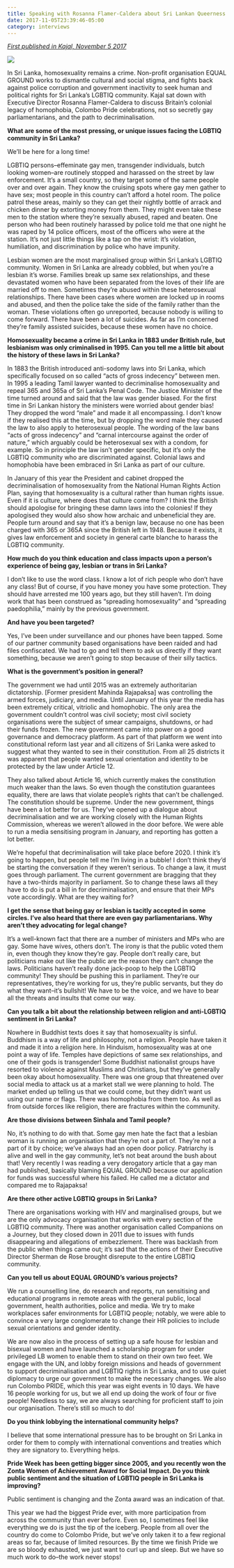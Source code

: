 ```yaml
---
title: Speaking with Rosanna Flamer-Caldera about Sri Lankan Queerness and Protection
date: 2017-11-05T23:39:46-05:00
category: interviews
---
```

[_First published in Kajal, November 5 2017_](https://www.kajalmag.com/rosanna-flamer-caldera-sri-lanka-lgbtq/)

![](/img/image-1.jpg)

In Sri Lanka, homosexuality remains a crime. Non-profit organisation EQUAL GROUND works to dismantle cultural and social stigma, and fights back against police corruption and government inactivity to seek human and political rights for Sri Lanka’s LGBTIQ community. Kajal sat down with Executive Director Rosanna Flamer-Caldera to discuss Britain’s colonial legacy of homophobia, Colombo Pride celebrations, not so secretly gay parliamentarians, and the path to decriminalisation.

**What are some of the most pressing, or unique issues facing the LGBTIQ community in Sri Lanka?**

We’ll be here for a long time!

LGBTIQ persons–effeminate gay men, transgender individuals, butch looking women–are routinely stopped and harassed on the street by law enforcement. It’s a small country, so they target some of the same people over and over again. They know the cruising spots where gay men gather to have sex; most people in this country can’t afford a hotel room. The police patrol these areas, mainly so they can get their nightly bottle of arrack and chicken dinner by extorting money from them. They might even take these men to the station where they’re sexually abused, raped and beaten. One person who had been routinely harassed by police told me that one night he was raped by 14 police officers, most of the officers who were at the station. It’s not just little things like a tap on the wrist: it’s violation, humiliation, and discrimination by police who have impunity.

Lesbian women are the most marginalised group within Sri Lanka’s LGBTIQ community. Women in Sri Lanka are already cobbled, but when you’re a lesbian it’s worse. Families break up same sex relationships, and these devastated women who have been separated from the loves of their life are married off to men. Sometimes they’re abused within these heterosexual relationships. There have been cases where women are locked up in rooms and abused, and then the police take the side of the family rather than the woman. These violations often go unreported, because nobody is willing to come forward. There have been a lot of suicides. As far as I’m concerned they’re family assisted suicides, because these women have no choice.

**Homosexuality became a crime in Sri Lanka in 1883 under British rule, but lesbianism was only criminalised in 1995. Can you tell me a little bit about the history of these laws in Sri Lanka?**

In 1883 the British introduced anti-sodomy laws into Sri Lanka, which specifically focused on so called “acts of gross indecency” between men. In 1995 a leading Tamil lawyer wanted to decriminalise homosexuality and repeal 365 and 365a of Sri Lanka’s Penal Code. The Justice Minister of the time turned around and said that the law was gender biased. For the first time in Sri Lankan history the ministers were worried about gender bias! They dropped the word “male” and made it all encompassing. I don’t know if they realised this at the time, but by dropping the word male they caused the law to also apply to heterosexual people. The wording of the law bans “acts of gross indecency” and “carnal intercourse against the order of nature,” which arguably could be heterosexual sex with a condom, for example. So in principle the law isn’t gender specific, but it’s only the LGBTIQ community who are discriminated against. Colonial laws and homophobia have been embraced in Sri Lanka as part of our culture.

In January of this year the President and cabinet dropped the decriminalisation of homosexuality from the National Human Rights Action Plan, saying that homosexuality is a cultural rather than human rights issue. Even if it is culture, where does that culture come from? I think the British should apologise for bringing these damn laws into the colonies! If they apologised they would also show how archaic and unbeneficial they are. People turn around and say that it’s a benign law, because no one has been charged with 365 or 365A since the British left in 1948. Because it exists, it gives law enforcement and society in general carte blanche to harass the LGBTIQ community.

**How much do you think education and class impacts upon a person’s experience of being gay, lesbian or trans in Sri Lanka?**

I don’t like to use the word class. I know a lot of rich people who don’t have any class! But of course, if you have money you have some protection. They should have arrested me 100 years ago, but they still haven’t. I’m doing work that has been construed as “spreading homosexuality” and “spreading paedophilia,” mainly by the previous government.

**And have you been targeted?**

Yes, I’ve been under surveillance and our phones have been tapped. Some of our partner community based organisations have been raided and had files confiscated. We had to go and tell them to ask us directly if they want something, because we aren’t going to stop because of their silly tactics.

**What is the government’s position in general?**

The government we had until 2015 was an extremely authoritarian dictatorship. \[Former president Mahinda Rajapaksa] was controlling the armed forces, judiciary, and media. Until January of this year the media has been extremely critical, vitriolic and homophobic. The only area the government couldn’t control was civil society; most civil society organisations were the subject of smear campaigns, shutdowns, or had their funds frozen. The new government came into power on a good governance and democracy platform. As part of that platform we went into constitutional reform last year and all citizens of Sri Lanka were asked to suggest what they wanted to see in their constitution. From all 25 districts it was apparent that people wanted sexual orientation and identity to be protected by the law under Article 12.

They also talked about Article 16, which currently makes the constitution much weaker than the laws. So even though the constitution guarantees equality, there are laws that violate people’s rights that can’t be challenged. The constitution should be supreme. Under the new government, things have been a lot better for us. They’ve opened up a dialogue about decriminalisation and we are working closely with the Human Rights Commission, whereas we weren’t allowed in the door before. We were able to run a media sensitising program in January, and reporting has gotten a lot better.

We’re hopeful that decriminalisation will take place before 2020. I think it’s going to happen, but people tell me I’m living in a bubble! I don’t think they’d be starting the conversation if they weren’t serious. To change a law, it must goes through parliament. The current government are bragging that they have a two-thirds majority in parliament. So to change these laws all they have to do is put a bill in for decriminalisation, and ensure that their MPs vote accordingly. What are they waiting for?

**I get the sense that being gay or lesbian is tacitly accepted in some circles. I’ve also heard that there are even gay parliamentarians. Why aren’t they advocating for legal change?**

It’s a well-known fact that there are a number of ministers and MPs who are gay. Some have wives, others don’t. The irony is that the public voted them in, even though they know they’re gay. People don’t really care, but politicians make out like the public are the reason they can’t change the laws. Politicians haven’t really done jack-poop to help the LGBTIQ community! They should be pushing this in parliament. They’re our representatives, they’re working for us, they’re public servants, but they do what they want–it’s bullshit! We have to be the voice, and we have to bear all the threats and insults that come our way.

**Can you talk a bit about the relationship between religion and anti-LGBTIQ sentiment in Sri Lanka?**

Nowhere in Buddhist texts does it say that homosexuality is sinful. Buddhism is a way of life and philosophy, not a religion. People have taken it and made it into a religion here. In Hinduism, homosexuality was at one point a way of life. Temples have depictions of same sex relationships, and one of their gods is transgender! Some Buddhist nationalist groups have resorted to violence against Muslims and Christians, but they’ve generally been okay about homosexuality. There was one group that threatened over social media to attack us at a market stall we were planning to hold. The market ended up telling us that we could come, but they didn’t want us using our name or flags. There was homophobia from them too. As well as from outside forces like religion, there are fractures within the community.

**Are those divisions between Sinhala and Tamil people?**

No, it’s nothing to do with that. Some gay men hate the fact that a lesbian woman is running an organisation that they’re not a part of. They’re not a part of it by choice; we’ve always had an open door policy. Patriarchy is alive and well in the gay community, let’s not beat around the bush about that! Very recently I was reading a very derogatory article that a gay man had published, basically blaming EQUAL GROUND because our application for funds was successful where his failed. He called me a dictator and compared me to Rajapaksa!

**Are there other active LGBTIQ groups in Sri Lanka?**

There are organisations working with HIV and marginalised groups, but we are the only advocacy organisation that works with every section of the LGBTIQ community. There was another organisation called Companions on a Journey, but they closed down in 2011 due to issues with funds disappearing and allegations of embezzlement. There was backlash from the public when things came out; it’s sad that the actions of their Executive Director Sherman de Rose brought disrepute to the entire LGBTIQ community.

**Can you tell us about EQUAL GROUND’s various projects?**

We run a counselling line, do research and reports, run sensitising and educational programs in remote areas with the general public, local government, health authorities, police and media. We try to make workplaces safer environments for LGBTIQ people; notably, we were able to convince a very large conglomerate to change their HR policies to include sexual orientations and gender identity.

We are now also in the process of setting up a safe house for lesbian and bisexual women and have launched a scholarship program for under privileged LB women to enable them to stand on their own two feet. We engage with the UN, and lobby foreign missions and heads of government to support decriminalisation and LGBTIQ rights in Sri Lanka, and to use quiet diplomacy to urge our government to make the necessary changes. We also run Colombo PRIDE, which this year was eight events in 10 days. We have 16 people working for us, but we all end up doing the work of four or five people! Needless to say, we are always searching for proficient staff to join our organisation. There’s still so much to do!

**Do you think lobbying the international community helps?**

I believe that some international pressure has to be brought on Sri Lanka in order for them to comply with international conventions and treaties which they are signatory to. Everything helps.

**Pride Week has been getting bigger since 2005, and you recently won the Zonta Women of Achievement Award for Social Impact. Do you think public sentiment and the situation of LGBTIQ people in Sri Lanka is improving?**

Public sentiment is changing and the Zonta award was an indication of that.

This year we had the biggest Pride ever, with more participation from across the community than ever before. Even so, I sometimes feel like everything we do is just the tip of the iceberg. People from all over the country do come to Colombo Pride, but we’ve only taken it to a few regional areas so far, because of limited resources. By the time we finish Pride we are so bloody exhausted, we just want to curl up and sleep. But we have so much work to do–the work never stops!
